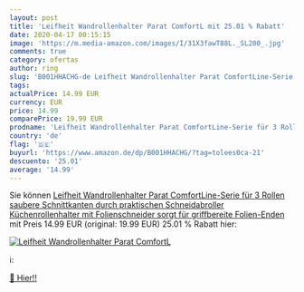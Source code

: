 ```yaml
---
layout: post
title: 'Leifheit Wandrollenhalter Parat ComfortL mit 25.01 % Rabatt'
date: 2020-04-17 00:15:15
image: 'https://m.media-amazon.com/images/I/31X3fawT88L._SL200_.jpg'
comments: true
category: ofertas
author: ring
slug: 'B001HHACHG-de Leifheit Wandrollenhalter Parat ComfortLine-Serie für 3...'
tags: 
actualPrice: 14.99 EUR
currency: EUR
price: 14.99
comparePrice: 19.99 EUR
prodname: 'Leifheit Wandrollenhalter Parat ComfortLine-Serie für 3 Rollen  saubere Schnittkanten durch praktischen Schneidabroller  Küchenrollenhalter mit Folienschneider sorgt für griffbereite Folien-Enden'
country: 'de'
flag: '🇩🇪'
buyurl: 'https://www.amazon.de/dp/B001HHACHG/?tag=tolees0ca-21'
descuento: '25.01'
average: '14.99'
---
```


Sie können [Leifheit Wandrollenhalter Parat ComfortLine-Serie für 3 Rollen  saubere Schnittkanten durch praktischen Schneidabroller  Küchenrollenhalter mit Folienschneider sorgt für griffbereite Folien-Enden](https://www.amazon.de/dp/B001HHACHG/?tag=tolees0ca-21) mit Preis 14.99 EUR (original: 19.99 EUR) 25.01 % Rabatt hier:

[![Leifheit Wandrollenhalter Parat ComfortL](https://m.media-amazon.com/images/I/31X3fawT88L._SL200_.jpg)](https://www.amazon.de/dp/B001HHACHG/?tag=tolees0ca-21)

ℹ️:


[🛒 Hier!!](https://www.amazon.de/dp/B001HHACHG/?tag=tolees0ca-21)
